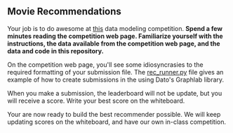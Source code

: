 ## Movie Recommendations

Your job is to do awesome at [this](https://inclass.kaggle.com/c/movie-recommendation) data modeling competition.  **Spend a few minutes reading the competition web page.  Familiarize yourself with the instructions, the data available from the competition web page, and the data and code in this repository.**

On the competition web page, you'll see some idiosyncrasies to the required formatting of your submission file.  The [rec_runner.py](https://github.com/zipfian/recommender-case-study/blob/master/code/rec_runner.py) file gives an example of how to create submissions in the using Dato's Graphlab library.

When you make a submission, the leaderboard will not be update, but you will receive a score.  Write your best score on the whiteboard.

Your are now ready to build the best recommender possible.  We will keep updating scores on the whiteboard, and have our own in-class competition.
